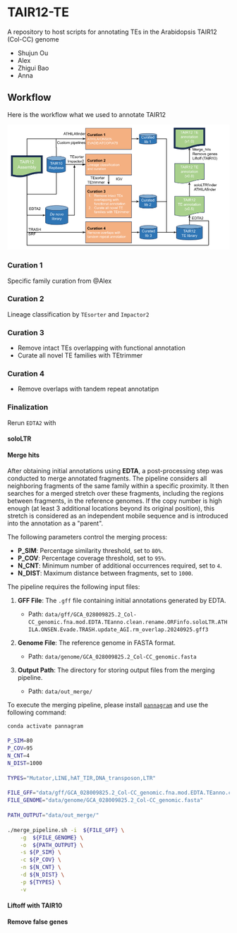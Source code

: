 # TAIR12-TE
A repository to host scripts for annotating TEs in the Arabidopsis TAIR12 (Col-CC) genome

- Shujun Ou
- Alex
- Zhigui Bao
- Anna 

## Workflow

Here is the workflow what we used to annotate TAIR12

<img width="800" alt="TAIR12 TE annotation workflow" src="images/TAIR12_TE_Figures_workflow.png">


### Curation 1
Specific family curation from @Alex

### Curation 2
Lineage classification by `TEsorter` and `Impactor2`

### Curation 3
- Remove intact TEs overlapping with functional annotation
- Curate all novel TE families with TEtrimmer

### Curation 4
- Remove overlaps with tandem repeat annotatipn

### Finalization
Rerun `EDTA2` with  


#### soloLTR 


#### Merge hits

After obtaining initial annotations using **EDTA**, a post-processing step was conducted to merge annotated fragments.
The pipeline considers all neighboring fragments of the same family within a specific proximity. 
It then searches for a merged stretch over these fragments, including the regions between fragments, in the reference genomes.
If the copy number is high enough (at least 3 additional locations beyond its original position), this stretch is considered as an independent mobile sequence and is introduced into the annotation as a "parent".

The following parameters control the merging process:

- **P_SIM**: Percentage similarity threshold, set to `80%`.
- **P_COV**: Percentage coverage threshold, set to `95%`.
- **N_CNT**: Minimum number of additional occurrences required, set to `4`.
- **N_DIST**: Maximum distance between fragments, set to `1000`.


The pipeline requires the following input files:

1. **GFF File**: The `.gff` file containing initial annotations generated by EDTA.
   - Path: `data/gff/GCA_028009825.2_Col-CC_genomic.fna.mod.EDTA.TEanno.clean.rename.ORFinfo.soloLTR.ATHILA.ONSEN.Evade.TRASH.update_AGI.rm_overlap.20240925.gff3`

2. **Genome File**: The reference genome in FASTA format.
   - Path: `data/genome/GCA_028009825.2_Col-CC_genomic.fasta`

3. **Output Path**: The directory for storing output files from the merging pipeline.
   - Path: `data/out_merge/`


To execute the merging pipeline, please install [`pannagram`](https://github.com/iganna/pannagram) and use the following command:

```bash
conda activate pannagram 

P_SIM=80
P_COV=95
N_CNT=4
N_DIST=1000

TYPES="Mutator,LINE,hAT_TIR,DNA_transposon,LTR"

FILE_GFF="data/gff/GCA_028009825.2_Col-CC_genomic.fna.mod.EDTA.TEanno.clean.rename.ORFinfo.soloLTR.ATHILA.ONSEN.Evade.TRASH.update_AGI.rm_overlap.20240925.gff3"
FILE_GENOME="data/genome/GCA_028009825.2_Col-CC_genomic.fasta"

PATH_OUTPUT="data/out_merge/"

./merge_pipeline.sh -i  ${FILE_GFF} \
    -g  ${FILE_GENOME} \
    -o  ${PATH_OUTPUT} \
    -s ${P_SIM} \
    -c ${P_COV} \
    -n ${N_CNT} \
    -d ${N_DIST} \
    -p ${TYPES} \
    -v 

```

#### Liftoff with TAIR10

#### Remove false genes






